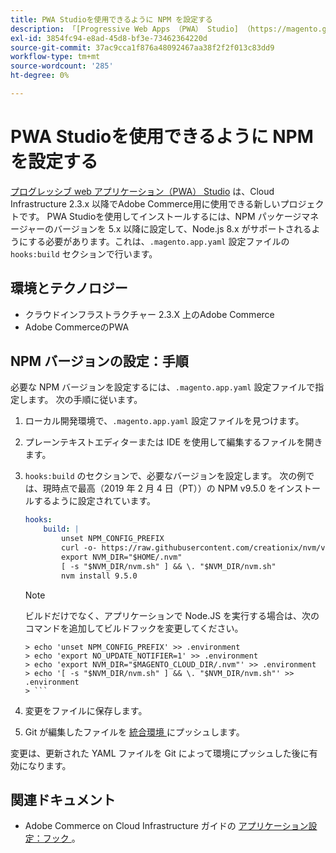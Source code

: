```yaml
---
title: PWA Studioを使用できるように NPM を設定する
description: 「[Progressive Web Apps （PWA） Studio] （https://magento.github.io/pwa-studio/）は、Cloud Infrastructure 2.3.x 以降のAdobe Commerceで使用できる新しいプロジェクトです。 PWA Studioを使用してインストールするには、NPM パッケージマネージャーのバージョンを 5.x 以降に設定して、Node.js 8.x がサポートされるようにする必要があります。これは、「.magento.app.yaml」設定ファイルの「hooks:build」セクションで行われます。
exl-id: 3854fc94-e8ad-45d8-bf3e-73462364220d
source-git-commit: 37ac9cca1f876a48092467aa38f2f2f013c83dd9
workflow-type: tm+mt
source-wordcount: '285'
ht-degree: 0%

---
```


# PWA Studioを使用できるように NPM を設定する

[ プログレッシブ web アプリケーション（PWA） Studio](https://magento.github.io/pwa-studio/) は、Cloud Infrastructure 2.3.x 以降でAdobe Commerce用に使用できる新しいプロジェクトです。 PWA Studioを使用してインストールするには、NPM パッケージマネージャーのバージョンを 5.x 以降に設定して、Node.js 8.x がサポートされるようにする必要があります。これは、`.magento.app.yaml` 設定ファイルの `hooks:build` セクションで行います。

## 環境とテクノロジー

* クラウドインフラストラクチャー 2.3.X 上のAdobe Commerce
* Adobe CommerceのPWA

## NPM バージョンの設定：手順

必要な NPM バージョンを設定するには、`.magento.app.yaml` 設定ファイルで指定します。 次の手順に従います。

1. ローカル開発環境で、`.magento.app.yaml` 設定ファイルを見つけます。
1. プレーンテキストエディターまたは IDE を使用して編集するファイルを開きます。
1. `hooks:build` のセクションで、必要なバージョンを設定します。 次の例では、現時点で最高（2019 年 2 月 4 日（PT））の NPM v9.5.0 をインストールするように設定されています。

   ```yaml
   hooks:
       build: |
           unset NPM_CONFIG_PREFIX
           curl -o- https://raw.githubusercontent.com/creationix/nvm/v0.33.8/install.sh | bash
           export NVM_DIR="$HOME/.nvm"
           [ -s "$NVM_DIR/nvm.sh" ] && \. "$NVM_DIR/nvm.sh"
           nvm install 9.5.0
   ```

   >[!NOTE]
   >
   >ビルドだけでなく、アプリケーションで Node.JS を実行する場合は、次のコマンドを追加してビルドフックを変更してください。
   > 
   ```
   > echo 'unset NPM_CONFIG_PREFIX' >> .environment
   > echo 'export NO_UPDATE_NOTIFIER=1' >> .environment
   > echo 'export NVM_DIR="$MAGENTO_CLOUD_DIR/.nvm"' >> .environment
   > echo '[ -s "$NVM_DIR/nvm.sh" ] && \. "$NVM_DIR/nvm.sh"' >> .environment
   > ```

1. 変更をファイルに保存します。
1. Git が編集したファイルを [ 統合環境 ](/help/announcements/adobe-commerce-announcements/integration-environment-enhancement-request-pro-and-starter.md) にプッシュします。

変更は、更新された YAML ファイルを Git によって環境にプッシュした後に有効になります。

## 関連ドキュメント

* Adobe Commerce on Cloud Infrastructure ガイドの [ アプリケーション設定：フック ](https://experienceleague.adobe.com/docs/commerce-cloud-service/user-guide/configure/app/properties/hooks-property.html)。
